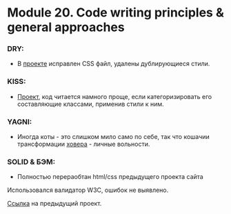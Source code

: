 # Module 20. Code writing principles & general approaches

### DRY:
- В [проекте](https://github.com/ShimlykhDiana/Module_20/blob/https/github.com/ShimlykhDiana/task-6.8/main.html) исправлен CSS файл, удалены дублирующиеся стили. 

### KISS:
- [Проект](https://github.com/ShimlykhDiana/Module_20/blob/https/github.com/ShimlykhDiana/task-6.8/KISS/task%205.11/index.html), код читается намного проще, если категоризировать его составляющие классами, применив стили к ним. 

### YAGNI:
- Иногда коты - это слишком мило само по себе, так что кошачии трансформации [ховера](https://github.com/ShimlykhDiana/Module_20/blob/https/github.com/ShimlykhDiana/task-6.8/KISS/task%205.11/site/css/style.css) - личные вольности.

### SOLID & БЭМ:
- Полностью перераобтан html/css предыдущего проекта сайта 


Использовался валидатор W3C, ошибок не выявлено. 

[Ссылка](https://github.com/ShimlykhDiana/task-5.11) на предыдущий проект. 
